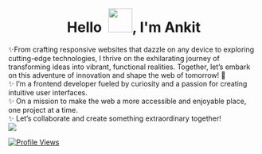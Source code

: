 <h1 align="center">Hello &nbsp;<a href="https://avipatilweb.ml/"><img src="https://i.imgur.com/jR6uH3u.gif" width="48"></a>, I'm Ankit</h1>
 ✨From crafting responsive websites that dazzle on any device to exploring cutting-edge technologies, I thrive on the exhilarating journey of transforming ideas         into vibrant, functional realities. Together, let’s embark on this adventure of innovation and shape the web of tomorrow! 🚀<br>
✨ I’m a frontend developer fueled by curiosity and a passion for creating intuitive user interfaces.<br>
✨ On a mission to make the web a more accessible and enjoyable place, one project at a time.<br>
✨ Let’s collaborate and create something extraordinary together!   <br>
<a href="mailto:ankit0839483@gmail.com"><img src="https://img.shields.io/badge/gmail-%23DD0031.svg?&style=for-the-badge&logo=gmail&logoColor=white"/></a>



  [![Profile Views](https://komarev.com/ghpvc/?username=ankit8394&color=blue&style=for-the-badge)](https://github.com/ankit8394)


<!---
ankit8394/ankit8394 is a ✨ special ✨ repository because its `README.md` (this file) appears on your GitHub profile.
You can click the Preview link to take a look at your changes.
--->
